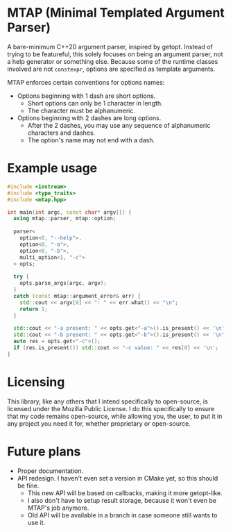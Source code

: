 # MTAP (Minimal Templated Argument Parser)
A bare-minimum C++20 argument parser, inspired by getopt. Instead of trying to be featureful, this solely focuses on being an argument parser, not a help generator or something else. Because some of the runtime classes involved are not `constexpr`, options are specified as template arguments.

MTAP enforces certain conventions for options names:
- Options beginning with 1 dash are short options.
  - Short options can only be 1 character in length.
  - The character must be alphanumeric.
- Options beginning with 2 dashes are long options.
  - After the 2 dashes, you may use any sequence of alphanumeric characters and dashes.
  - The option's name may not end with a dash.

# Example usage
```c++
#include <iostream>
#include <type_traits>
#include <mtap.hpp>

int main(int argc, const char* argv[]) {
  using mtap::parser, mtap::option;
  
  parser<
    option<0, "--help">,
    option<0, "-a">,
    option<0, "-b">,
    multi_option<1, "-c">
  > opts;
  
  try {
    opts.parse_args(argc, argv);
  }
  catch (const mtap::argument_error& err) {
    std::cout << argv[0] << ": " << err.what() << "\n";
    return 1;
  }
  
  std::cout << "-a present: " << opts.get<"-a">().is_present() << '\n';
  std::cout << "-b present: " << opts.get<"-b">().is_present() << '\n';
  auto res = opts.get<"-c">();
  if (res.is_present()) std::cout << "-c value: " << res[0] << '\n';
}
```
# Licensing
This library, like any others that I intend specifically to open-source, is licensed under the Mozilla Public License. I do this specifically to ensure that my code remains open-source, while allowing you, the user, to put it in any project you need it for, whether proprietary or open-source.

# Future plans
- Proper documentation.
- API redesign. I haven't even set a version in CMake yet, so this should be fine.
  - This new API will be based on callbacks, making it more getopt-like.
  - I also don't have to setup result storage, because it won't even be MTAP's job anymore.
  - Old API will be available in a branch in case someone still wants to use it.